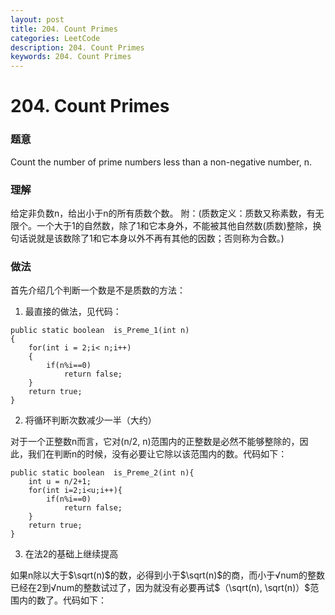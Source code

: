 ```yaml
---
layout: post
title: 204. Count Primes
categories: LeetCode
description: 204. Count Primes
keywords: 204. Count Primes
---
```

# 204. Count Primes

### 题意
Count the number of prime numbers less than a non-negative number, n.

### 理解
给定非负数n，给出小于n的所有质数个数。
附：(质数定义：质数又称素数，有无限个。一个大于1的自然数，除了1和它本身外，不能被其他自然数(质数)整除，换句话说就是该数除了1和它本身以外不再有其他的因数；否则称为合数。)

### 做法
首先介绍几个判断一个数是不是质数的方法：

1. 最直接的做法，见代码：
```
public static boolean  is_Preme_1(int n)
{
    for(int i = 2;i< n;i++)
    {
        if(n%i==0)
            return false;
    }
    return true;
}
```

2. 将循环判断次数减少一半（大约）

对于一个正整数n而言，它对(n/2, n)范围内的正整数是必然不能够整除的，因此，我们在判断n的时候，没有必要让它除以该范围内的数。代码如下：

```
public static boolean  is_Preme_2(int n){
    int u = n/2+1;
    for(int i=2;i<u;i++){
        if(n%i==0)
            return false;
    }
    return true;
}
```

3. 在法2的基础上继续提高

如果n除以大于$\sqrt(n)$的数，必得到小于$\sqrt(n)$的商，而小于√num的整数已经在2到√num的整数试过了，因为就没有必要再试$（\sqrt(n), \sqrt(n)）$范围内的数了。代码如下：

```

```

